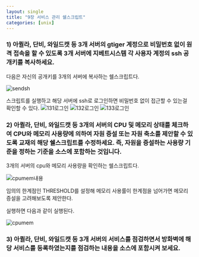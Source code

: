 ```yaml
---
layout: single
title: "9장 서비스 관리 쉘스크립트"
categories: [unix]
---
```


### 1) 아퀼라, 단비, 와일드캣 등 3개 서버의 gtiger 계정으로 비밀번호 없이 원격 접속을 할 수 있도록 3개 서버에 지베트시스템 각 사용자 계정의 ssh 공개키를 복사하세요.
다음은 자신의 공개키를 3개의 서버에 복사하는 쉘스크립트다.

![sendsh](https://github.com/hyunchan123/hyunchan123.github.io/assets/48408195/91547d72-3878-4d77-89fd-e392859f8066)

스크립트를 실행하고 해당 서버에 ssh로 로그인하면 비밀번호 없이 접근할 수 있는걸 확인할 수 있다.
![131로그인](https://github.com/hyunchan123/hyunchan123.github.io/assets/48408195/b817563a-2cd8-4a08-a277-f285c9a19f41)
![132로그인](https://github.com/hyunchan123/hyunchan123.github.io/assets/48408195/b3eb6aee-d765-4f49-9432-71e34db74ab4)
![133로그인](https://github.com/hyunchan123/hyunchan123.github.io/assets/48408195/b2db4c05-2dc3-4f3e-9475-b55b50737da9)


### 2) 아퀼라, 단비, 와일드캣 등 3개의 서버의 CPU 및 메모리 상태를 체크하여 CPU와 메모리 사용량에 의하여 자원 증설 또는 자원 축소를 제안할 수 있도록 교재의 해당 쉘스크립트를 수정하세요. 즉, 자원을 증설하는 사용량 기준을 정하는 기준을 소스에 포함하는 것입니다.
3개의 서버의 cpu와 메모리 사용량을 확인하는 쉘스크립트다.

![cpumem내용](https://github.com/hyunchan123/hyunchan123.github.io/assets/48408195/e9ecfd57-1a2d-43d1-8ea4-ef1c913d7218)

임의의 한계점인 THRESHOLD를 설정해 메모리 사용률이 한계점을 넘어가면 메모리 증설을 고려해보도록 제안한다.

실행하면 다음과 같이 실행된다.

![cpumem](https://github.com/hyunchan123/hyunchan123.github.io/assets/48408195/eb925853-fc32-4609-b371-0e19c3af2a40)


### 3) 아퀼라, 단비, 와일드캣 등 3개 서버의 서비스를 점검하면서 방화벽에 해당 서비스를 등록하였는지를 점검하는 내용을 소스에 포함시켜 보세요.
